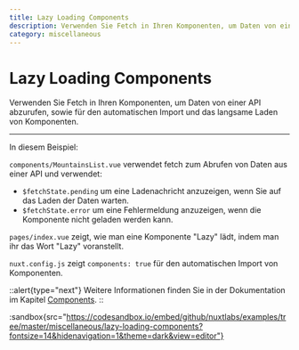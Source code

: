 ```yaml
---
title: Lazy Loading Components
description: Verwenden Sie Fetch in Ihren Komponenten, um Daten von einer API abzurufen, sowie für den automatischen Import und das langsame Laden von Komponenten.
category: miscellaneous
---
```


# Lazy Loading Components

Verwenden Sie Fetch in Ihren Komponenten, um Daten von einer API abzurufen, sowie für den automatischen Import und das langsame Laden von Komponenten.

---

In diesem Beispiel:

`components/MountainsList.vue` verwendet fetch zum Abrufen von Daten aus einer API und verwendet:

- `$fetchState.pending` um eine Ladenachricht anzuzeigen, wenn Sie auf das Laden der Daten warten.
- `$fetchState.error` um eine Fehlermeldung anzuzeigen, wenn die Komponente nicht geladen werden kann.

`pages/index.vue` zeigt, wie man eine Komponente "Lazy" lädt, indem man ihr das Wort "Lazy" voranstellt.

`nuxt.config.js` zeigt `components: true` für den automatischen Import von Komponenten.

::alert{type="next"}
Weitere Informationen finden Sie in der Dokumentation im Kapitel [Components](/docs/directory-structure/components).
::

:sandbox{src="https://codesandbox.io/embed/github/nuxtlabs/examples/tree/master/miscellaneous/lazy-loading-components?fontsize=14&hidenavigation=1&theme=dark&view=editor"}
